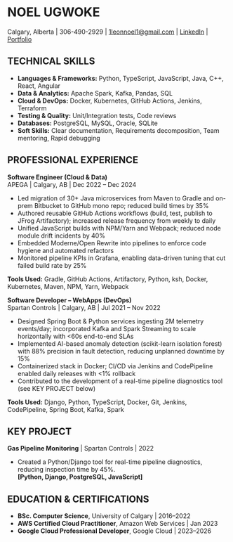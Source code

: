 # NOEL UGWOKE
Calgary, Alberta | 306-490-2929 | 1leonnoel1@gmail.com | [LinkedIn](https://www.linkedin.com/in/noelugwoke/) | [Portfolio](https://noelugwoke.com/)

## TECHNICAL SKILLS
- **Languages & Frameworks:** Python, TypeScript, JavaScript, Java, C++, React, Angular
- **Data & Analytics:** Apache Spark, Kafka, Pandas, SQL
- **Cloud & DevOps:** Docker, Kubernetes, GitHub Actions, Jenkins, Terraform
- **Testing & Quality:** Unit/Integration tests, Code reviews
- **Databases:** PostgreSQL, MySQL, Oracle, SQLite
- **Soft Skills:** Clear documentation, Requirements decomposition, Team mentoring, Rapid debugging


## PROFESSIONAL EXPERIENCE

**Software Engineer (Cloud & Data)**  
APEGA | Calgary, AB | Dec 2022 – Dec 2024  
- Led migration of 30+ Java microservices from Maven to Gradle and on-prem Bitbucket to GitHub mono repo; reduced build times by 35%
- Authored reusable GitHub Actions workflows (build, test, publish to JFrog Artifactory); increased release frequency from weekly to daily
- Unified JavaScript builds with NPM/Yarn and Webpack; reduced node module drift incidents by 40%
- Embedded Moderne/Open Rewrite into pipelines to enforce code hygiene and automated refactors
- Monitored pipeline KPIs in Grafana, enabling data-driven tuning that cut failed build rate by 25%

**Tools Used:** Gradle, GitHub Actions, Artifactory, Python, ksh, Docker, Kubernetes, Maven, NPM, Yarn, Webpack

**Software Developer – WebApps (DevOps)**  
Spartan Controls | Calgary, AB | Jul 2021 – Nov 2022  
- Designed Spring Boot & Python services ingesting 2M telemetry events/day; incorporated Kafka and Spark Streaming to scale horizontally with <60s end-to-end SLAs
- Implemented AI-based anomaly detection (scikit-learn isolation forest) with 88% precision in fault detection, reducing unplanned downtime by 15%
- Containerized stack in Docker; CI/CD via Jenkins and CodePipeline enabled daily releases with <1% rollback
- Contributed to the development of a real-time pipeline diagnostics tool (see KEY PROJECT below)


**Tools Used:** Django, Python, TypeScript, Docker, Git, Jenkins, CodePipeline, Spring Boot, Kafka, Spark

## KEY PROJECT
**Gas Pipeline Monitoring** | Spartan Controls | 2022  
- Created a Python/Django tool for real-time pipeline diagnostics, reducing inspection time by 45%.  
**[Python, Django, PostgreSQL, JavaScript]**

## EDUCATION & CERTIFICATIONS
*   **BSc. Computer Science**, University of Calgary | 2016–2022  
*   **AWS Certified Cloud Practitioner**, Amazon Web Services | Jan 2023  
*   **Google Cloud Professional Developer**, Google Cloud | 2023–2026  
